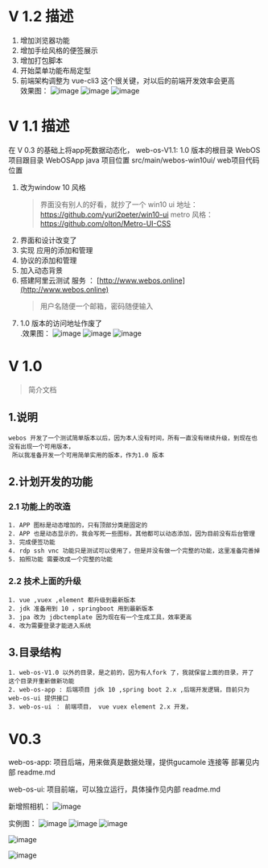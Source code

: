 # V 1.2 描述
 1. 增加浏览器功能
 2. 增加手绘风格的便签展示
 3. 增加打包脚本
 4. 开始菜单功能布局定型
 5. 前端架构调整为 vue-cli3 这个很关键，对以后的前端开发效率会更高
 <br/>效果图：
 ![image](https://github.com/alvin198761/web-os/blob/master/web-os-v1.2/pics/browser.png?raw=true)
 ![image](https://github.com/alvin198761/web-os/blob/master/web-os-v1.2/pics/notes.png?raw=true)
 ![image](https://github.com/alvin198761/web-os/blob/master/web-os-v1.2/pics/startMenu.png?raw=true)

# V 1.1 描述
在 V 0.3 的基础上将app死数据动态化，
web-os-V1.1: 1.0 版本的根目录
    WebOS 项目跟目录
        WebOSApp java 项目位置
            src/main/webos-win10ui/  web项目代码位置 
1. 改为window 10 风格
    > 界面没有别人的好看，就抄了一个
    win10 ui 地址：https://github.com/yuri2peter/win10-ui
    metro 风格：https://github.com/olton/Metro-UI-CSS
2. 界面和设计改变了
3. 实现 应用的添加和管理
4. 协议的添加和管理
5. 加入动态背景
5. 搭建阿里云测试 服务 ： [http://www.webos.online](http://www.webos.online) 
    > 用户名随便一个邮箱，密码随便输入
6. 1.0 版本的访问地址作废了
<br/>.效果图：
 ![image](https://github.com/alvin198761/web-os/blob/master/web-os-V1.1/pics/login.png?raw=true)
 ![image](https://github.com/alvin198761/web-os/blob/master/web-os-V1.1/pics/windows.png?raw=true)
 ![image](https://github.com/alvin198761/web-os/blob/master/web-os-V1.1/pics/bg.png?raw=true)

 # V 1.0
> 简介文档

## 1.说明
    webos 开发了一个测试简单版本以后，因为本人没有时间，所有一直没有继续升级，到现在也没有出现一个可用版本，
     所以我准备开发一个可用简单实用的版本，作为1.0 版本
     
## 2.计划开发的功能
### 2.1 功能上的改造
    1. APP 图标是动态增加的，只有顶部分类是固定的
    2. APP 也是动态显示的，我会写死一些图标，其他都可以动态添加，因为目前没有后台管理
    3. 完成便签功能
    4. rdp ssh vnc 功能只是测试可以使用了，但是并没有做一个完整的功能，这里准备完善掉
    5. 拍照功能 需要改成一个完整的功能
    
### 2.2 技术上面的升级
    1. vue ,vuex ,element 都升级到最新版本
    2. jdk 准备用到 10 ，springboot 用到最新版本
    3. jpa 改为 jdbctemplate 因为现在有一个生成工具，效率更高
    4. 改为需要登录才能进入系统
    
## 3.目录结构 
    1. web-os-V1.0 以外的目录，是之前的，因为有人fork 了，我就保留上面的目录，开了 这个目录开重新做新功能
    2. web-os-app : 后端项目 jdk 10 ,spring boot 2.x ,后端开发逻辑，目前只为 web-os-ui 提供接口
    3. web-os-ui ： 前端项目， vue vuex element 2.x 开发，

# V0.3
web-os-app: 项目后端，用来做真是数据处理，提供gucamole 连接等
			部署见内部 readme.md

web-os-ui: 项目前端，可以独立运行，具体操作见内部 readme.md

新增照相机：
![image](https://github.com/alvin198761/web-os/blob/master/web-os-app/pics/capture.png?raw=true)

实例图：
![image](https://github.com/alvin198761/web-os/blob/master/web-os-app/pics/rdp.png?raw=true)
![image](https://github.com/alvin198761/web-os/blob/master/web-os-app/pics/vnc.png?raw=true)
![image](https://github.com/alvin198761/web-os/blob/master/web-os-app/pics/ssh.png?raw=true)

![image](https://github.com/alvin198761/web-os/blob/master/web-os-app/pics/111.png?raw=true)

![image](https://github.com/alvin198761/web-os/blob/master/web-os-app/pics/222.png?raw=true)
